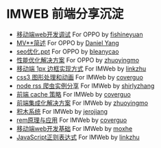 # IMWEB 前端分享沉淀

+ [移动端web开发调试](https://github.com/imweb/ppts/blob/master/docs/%E5%AF%B9%E5%A4%96%E5%88%86%E4%BA%AB/debug.ppt) For OPPO by [fishineyuan](https://github.com/orgs/imweb/people/feix760)
+ [MV**简述](https://github.com/imweb/ppts/blob/master/docs/%E5%AF%B9%E5%A4%96%E5%88%86%E4%BA%AB/MV%E6%9F%90%E7%AE%80%E8%BF%B0.key) For OPPO by [Daniel Yang](https://github.com/orgs/imweb/people/miniflycn)
+ [seo优化.ppt](https://github.com/imweb/ppts/blob/master/docs/%E5%AF%B9%E5%A4%96%E5%88%86%E4%BA%AB/seo%E4%BC%98%E5%8C%96.ppt) For OPPO by [bleanycao](https://github.com/orgs/imweb/people/bleany)
+ [性能优化解决方案](https://github.com/imweb/ppts/blob/master/docs/%E5%AF%B9%E5%A4%96%E5%88%86%E4%BA%AB/%E6%80%A7%E8%83%BD%E4%BC%98%E5%8C%96%E8%A7%A3%E5%86%B3%E6%96%B9%E6%A1%88.ppt) For OPPO by [zhuoyingmo]()
+ [移动端 1px 边框实现方式](https://github.com/imweb/ppts/tree/master/docs/%E5%86%85%E9%83%A8%E5%88%86%E4%BA%AB/1px%20border%E5%AE%9E%E7%8E%B0%E6%96%B9%E5%BC%8F) For IMWeb by [linkzhu](https://github.com/orgs/imweb/people/zhulin2609)
+ [css3 图形处理和动画](https://github.com/imweb/ppts/tree/master/docs/%E5%86%85%E9%83%A8%E5%88%86%E4%BA%AB/css%E5%9B%BE%E5%BD%A2%E5%A4%84%E7%90%86%E4%B8%8E%E5%8A%A8%E7%94%BB) For IMWeb by [coverguo](https://github.com/orgs/imweb/people/Guocover)
+ [node rss 爬虫实例分享](https://github.com/imweb/ppts/blob/master/docs/%E5%86%85%E9%83%A8%E5%88%86%E4%BA%AB/nodejs%E8%BF%90%E8%A1%8C%E6%9C%BA%E5%88%B6%E5%8F%8ARSS%E7%88%AC%E8%99%AB%E5%AE%9E%E4%BE%8B%E5%88%86%E4%BA%AB.ppt) For IMWeb by [shirlyzhang](https://github.com/orgs/imweb/people/pastest)
+ [前端 cache 策略](https://github.com/imweb/ppts/blob/master/docs/%E5%86%85%E9%83%A8%E5%88%86%E4%BA%AB/%E5%89%8D%E7%AB%AFcache%20%E7%AD%96%E7%95%A5%20.pdf) For IMWeb by [coverguo](https://github.com/orgs/imweb/people/Guocover)
+ [前端集成化解决方案](https://github.com/imweb/ppts/blob/master/docs/%E5%86%85%E9%83%A8%E5%88%86%E4%BA%AB/%E9%9B%86%E6%88%90%E5%8C%96%E8%A7%A3%E5%86%B3%E6%96%B9%E6%A1%88%20.ppt) For IMWeb by [zhuoyingmo]()
+ [积木系统](https://github.com/imweb/ppts/blob/master/docs/%E5%86%85%E9%83%A8%E5%88%86%E4%BA%AB/%E7%A7%AF%E6%9C%A8%E7%B3%BB%E7%BB%9F%20-%20jero%20-2014-11-07.pptx) For IMWeb by [jerojiang](https://github.com/orgs/imweb/people/jiangyuan)
+ [rem原理与应用](http://slides.com/coverguo/deck#/2) For IMWeb by [coverguo](https://github.com/orgs/imweb/people/Guocover)
+ [移动端web开发基础](http://slides.com/mox/deck) For IMWeb by [moxhe](https://github.com/orgs/imweb/people/HexMox)
+ [JavaScript正则表达式](http://slides.com/zhulin2609/javascript) For IMWeb by [linkzhu](https://github.com/orgs/imweb/people/zhulin2609)
